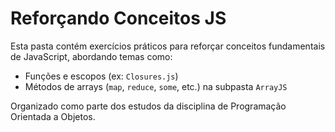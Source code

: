 # Reforçando Conceitos JS

Esta pasta contém exercícios práticos para reforçar conceitos fundamentais de JavaScript, abordando temas como:

- Funções e escopos (ex: `Closures.js`)
- Métodos de arrays (`map`, `reduce`, `some`, etc.) na subpasta `ArrayJS`

Organizado como parte dos estudos da disciplina de Programação Orientada a Objetos.
